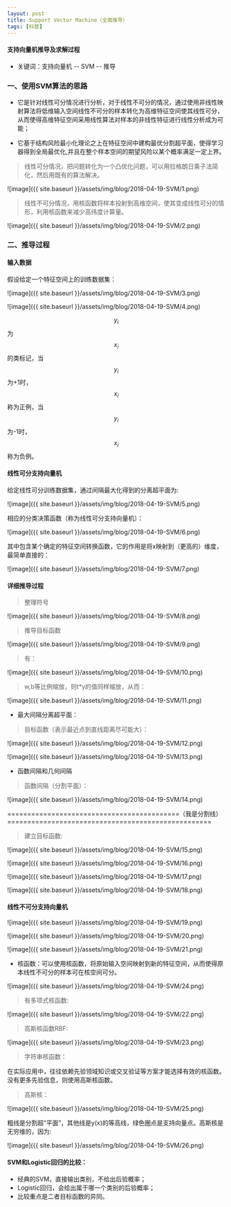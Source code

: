```yaml
---
layout: post
title: Support Vector Machine（全面推导）
tags: [科普]
---
```

#### 支持向量机推导及求解过程

* 关键词：支持向量机 -- SVM -- 推导

### 一、使用SVM算法的思路

* 它是针对线性可分情况进行分析，对于线性不可分的情况，通过使用非线性映射算法将低维输入空间线性不可分的样本转化为高维特征空间使其线性可分，从而使得高维特征空间采用线性算法对样本的非线性特征进行线性分析成为可能；

* 它基于结构风险最小化理论之上在特征空间中建构最优分割超平面，使得学习器得到全局最优化,并且在整个样本空间的期望风险以某个概率满足一定上界。

> 线性可分情况，把问题转化为一个凸优化问题，可以用拉格朗日乘子法简化，然后用既有的算法解决。

![image]({{ site.baseurl }}/assets/img/blog/2018-04-19-SVM/1.png)

> 线性不可分情况，用核函数将样本投射到高维空间，使其变成线性可分的情形，利用核函数来减少高纬度计算量。

![image]({{ site.baseurl }}/assets/img/blog/2018-04-19-SVM/2.png)

### 二、推导过程

#### 输入数据

假设给定一个特征空间上的训练数据集：

![image]({{ site.baseurl }}/assets/img/blog/2018-04-19-SVM/3.png)

![image]({{ site.baseurl }}/assets/img/blog/2018-04-19-SVM/4.png)

$$y_{i}$$为$$x_{i}$$的类标记，当$$y_{i}$$为+1时，$$x_{i}$$称为正例，当$$y_{i}$$为-1时，$$x_{i}$$称为负例。

#### 线性可分支持向量机

给定线性可分训练数据集，通过间隔最大化得到的分离超平面为:

![image]({{ site.baseurl }}/assets/img/blog/2018-04-19-SVM/5.png)

相应的分类决策函数（称为线性可分支持向量机）：

![image]({{ site.baseurl }}/assets/img/blog/2018-04-19-SVM/6.png)

其中包含某个确定的特征空间转换函数，它的作用是将x映射到（更高的）维度，最简单直接的：

![image]({{ site.baseurl }}/assets/img/blog/2018-04-19-SVM/7.png)

#### 详细推导过程

> 整理符号

![image]({{ site.baseurl }}/assets/img/blog/2018-04-19-SVM/8.png)

> 推导目标函数

![image]({{ site.baseurl }}/assets/img/blog/2018-04-19-SVM/9.png)

> 有：

![image]({{ site.baseurl }}/assets/img/blog/2018-04-19-SVM/10.png)

> w,b等比例缩放，则t*y的值同样缩放，从而：

![image]({{ site.baseurl }}/assets/img/blog/2018-04-19-SVM/11.png)

* 最大间隔分离超平面：

> 目标函数（表示最近点到直线距离尽可能大）：

![image]({{ site.baseurl }}/assets/img/blog/2018-04-19-SVM/12.png)

![image]({{ site.baseurl }}/assets/img/blog/2018-04-19-SVM/13.png)

* 函数间隔和几何间隔

> 函数间隔（分割平面）：

![image]({{ site.baseurl }}/assets/img/blog/2018-04-19-SVM/14.png)

===========================================（我是分割线）===================================================

> 建立目标函数:

![image]({{ site.baseurl }}/assets/img/blog/2018-04-19-SVM/15.png)

![image]({{ site.baseurl }}/assets/img/blog/2018-04-19-SVM/16.png)

![image]({{ site.baseurl }}/assets/img/blog/2018-04-19-SVM/17.png)

![image]({{ site.baseurl }}/assets/img/blog/2018-04-19-SVM/18.png)

#### 线性不可分支持向量机

![image]({{ site.baseurl }}/assets/img/blog/2018-04-19-SVM/19.png)

![image]({{ site.baseurl }}/assets/img/blog/2018-04-19-SVM/20.png)

![image]({{ site.baseurl }}/assets/img/blog/2018-04-19-SVM/21.png)

* 核函数：可以使用核函数，将原始输入空间映射到新的特征空间，从而使得原本线性不可分的样本可在核空间可分。

![image]({{ site.baseurl }}/assets/img/blog/2018-04-19-SVM/24.png)

> 有多项式核函数:

![image]({{ site.baseurl }}/assets/img/blog/2018-04-19-SVM/22.png)

> 高斯核函数RBF:

![image]({{ site.baseurl }}/assets/img/blog/2018-04-19-SVM/23.png)

> 字符串核函数：



在实际应用中，往往依赖先验领域知识或交叉验证等方案才能选择有效的核函数。没有更多先验信息，则使用高斯核函数。

> 高斯核：

![image]({{ site.baseurl }}/assets/img/blog/2018-04-19-SVM/25.png)

粗线是分割超“平面”，其他线是y(x)的等高线，绿色圈点是支持向量点。高斯核是无穷维的，因为:

![image]({{ site.baseurl }}/assets/img/blog/2018-04-19-SVM/26.png)

#### SVM和Logistic回归的比较：

* 经典的SVM，直接输出类别，不给出后验概率；
* Logistic回归，会给出属于哪一个类别的后验概率；
* 比较重点是二者目标函数的异同。

